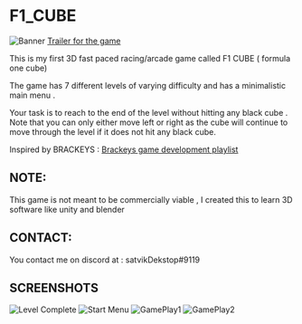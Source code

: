 # F1_CUBE

![Banner](https://img.itch.zone/aW1nLzY0MTE0NjQucG5n/original/seegh7.png)
[Trailer for the game](https://youtu.be/fInT3KWO8Y8)

This is my first 3D  fast paced racing/arcade game  called F1 CUBE ( formula one cube)

The game has 7 different levels of varying difficulty and has  a minimalistic  main menu .

Your task is to reach to the end of the level without hitting any black cube . Note that you can only either move left or right as the cube will continue to move through the level if it does not hit any black cube.

Inspired by BRACKEYS : 
[Brackeys game development playlist](https://youtu.be/j48LtUkZRjU)

## NOTE:
This game is not meant to  be commercially viable , I created this to learn 3D software like unity and blender

## CONTACT:
You contact me on discord at :     satvikDekstop#9119

## SCREENSHOTS
![Level Complete](https://img.itch.zone/aW1hZ2UvMTExMDE5OC82NDExNDM0LnBuZw==/original/WDcpFP.png)
![Start Menu](https://img.itch.zone/aW1hZ2UvMTExMDE5OC82NDExNDMyLnBuZw==/original/dDRlKe.png)
![GamePlay1](https://img.itch.zone/aW1hZ2UvMTExMDE5OC82NDExNDM2LnBuZw==/original/8jf1UI.png)
![GamePlay2](https://img.itch.zone/aW1hZ2UvMTExMDE5OC82NDExNDMzLnBuZw==/original/l%2Bn3o0.png)












